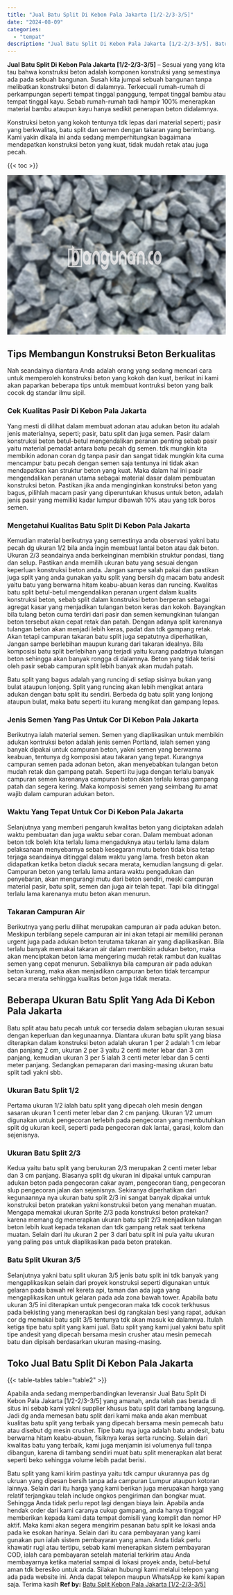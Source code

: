 ```yaml
---
title: "Jual Batu Split Di Kebon Pala Jakarta [1/2-2/3-3/5]"
date: "2024-08-09"
categories: 
  - "tempat"
description: "Jual Batu Split Di Kebon Pala Jakarta [1/2-2/3-3/5]. Batu split yang kami kirim pastinya yaitu tdk campur ukurannya pas dg ukruan yang dipesan bersih tanpa a..."
---
```


**Jual Batu Split Di Kebon Pala Jakarta \[1/2-2/3-3/5\]** – Sesuai yang yang kita tau bahwa konstruksi beton adalah komponen konstruksi yang semestinya ada pada sebuah bangunan. Susah kita jumpai sebuah bangunan tanpa melibatkan konstruksi beton di dalamnya. Terkecuali rumah-rumah di perkampungan seperti tempat tinggal panggung, tempat tinggal bambu atau tempat tinggal kayu. Sebab rumah-rumah tadi hampir 100% menerapkan material bambu ataupun kayu hanya sedikit penerapan beton didalamnya.

Konstruksi beton yang kokoh tentunya tdk lepas dari material seperti; pasir yang berkwalitas, batu split dan semen dengan takaran yang berimbang. Kami yakin dikala ini anda sedang memperhitungkan bagaimana mendapatkan konstruksi beton yang kuat, tidak mudah retak atau juga pecah.

{{< toc >}}

![Jual Batu Split Di Kebon Pala Jakarta [1/2-2/3-3/5]](/images/jual-batu-split-35.png)

## Tips Membangun Konstruksi Beton Berkualitas

Nah seandainya diantara Anda adalah orang yang sedang mencari cara untuk memperoleh konstruksi beton yang kokoh dan kuat, berikut ini kami akan paparkan beberapa tips untuk membuat kontruksi beton yang baik cocok dg standar ilmu sipil.

### Cek Kualitas Pasir Di Kebon Pala Jakarta

Yang mesti di dilihat dalam membuat adonan atau adukan beton itu adalah jenis materialnya, seperti; pasir, batu split dan juga semen. Pasir dalam konstruksi beton betul-betul mengendalikan peranan penting sebab pasir yaitu material pemadat antara batu pecah dg semen. tdk mungkin kita membikin adonan coran dg tanpa pasir dan sangat tidak mungkin kita cuma mencampur batu pecah dengan semen saja tentunya ini tidak akan mendapatkan kan struktur beton yang kuat. Maka dalam hal ini pasir mengendalikan peranan utama sebagai material dasar dalam pembuatan konstruksi beton. Pastikan jika anda menginginkan konstruksi beton yang bagus, pilihlah macam pasir yang diperuntukan khusus untuk beton, adalah jenis pasir yang memiliki kadar lumpur dibawah 10% atau yang tdk boros semen.

### Mengetahui Kualitas Batu Split Di Kebon Pala Jakarta

Kemudian material berikutnya yang semestinya anda observasi yakni batu pecah dg ukuran 1/2 bila anda ingin membuat lantai beton atau dak beton. Ukuran 2/3 seandainya anda berkeinginan membikin struktur pondasi, tiang dan selup. Pastikan anda memilih ukuran batu yang sesuai dengan keperluan konstruksi beton anda. Jangan sampe salah pakai dan pastikan juga split yang anda gunakan yaitu split yang bersih dg macam batu andesit yaitu batu yang berwarna hitam keabu-abuan keras dan runcing. Kwalitas batu split betul-betul mengendalikan peranan urgent dalam kualits konstruksi beton, sebab split dalam konstruksi beton berperan sebagai agregat kasar yang menjadikan tulangan beton keras dan kokoh. Bayangkan bila tulang beton cuma terdiri dari pasir dan semen kemungkinan tulangan beton tersebut akan cepat retak dan patah. Dengan adanya split karenanya tulangan beton akan menjadi lebih keras, padat dan tdk gampang retak. Akan tetapi campuran takaran batu split juga sepatutnya diperhatikan, Jangan sampe berlebihan maupun kurang dari takaran idealnya. Bila komposisi batu split berlebihan yang terjadi yaitu kurang padatnya tulangan beton sehingga akan banyak rongga di dalamnya. Beton yang tidak terisi oleh pasir sebab campuran split lebih banyak akan mudah patah.

Batu split yang bagus adalah yang runcing di setiap sisinya bukan yang bulat ataupun lonjong. Split yang runcing akan lebih mengikat antara adukan dengan batu split itu sendiri. Berbeda dg batu split yang lonjong ataupun bulat, maka batu seperti itu kurang mengikat dan gampang lepas.

### Jenis Semen Yang Pas Untuk Cor Di Kebon Pala Jakarta

Berikutnya ialah material semen. Semen yang diaplikasikan untuk membikin adukan kontruksi beton adalah jenis semen Portland, ialah semen yang banyak dipakai untuk campuran beton, yakni semen yang berwarna keabuan, tentunya dg komposisi atau takaran yang tepat. Kurangnya campuran semen pada adonan beton, akan menyebabkan tulangan beton mudah retak dan gampang patah. Seperti itu juga dengan terlalu banyak campuran semen karenanya campuran beton akan terlalu keras gampang patah dan segera kering. Maka komposisi semen yang seimbang itu amat wajib dalam campuran adukan beton.

### Waktu Yang Tepat Untuk Cor Di Kebon Pala Jakarta

Selanjutnya yang memberi pengaruh kwalitas beton yang diciptakan adalah waktu pembuatan dan juga waktu sebar coran. Dalam membuat adonan beton tdk boleh kita terlalu lama mengaduknya atau terlalu lama dalam pelaksanaan menyebarnya sebab kesegaran mutu beton tidak bisa tetap terjaga seandainya ditinggal dalam waktu yang lama. fresh beton akan didapatkan ketika beton diaduk secara merata, kemudian langsung di gelar. Campuran beton yang terlalu lama antara waktu pengadukan dan penyebaran, akan mengurangi mutu dari beton sendiri, meski campuran material pasir, batu split, semen dan juga air telah tepat. Tapi bila ditinggal terlalu lama karenanya mutu beton akan menurun.

### Takaran Campuran Air

Berikutnya yang perlu dilihat merupakan campuran air pada adukan beton. Meskipun terbilang sepele campuran air ini akan tetapi air memiliki peranan urgent juga pada adukan beton terutama takaran air yang diaplikasikan. Bila terlalu banyak memakai takaran air dalam membikin adukan beton, maka akan menciptakan beton lama mengering mudah retak rambut dan kualitas semen yang cepat menurun. Sebaliknya bila campuran air pada adukan beton kurang, maka akan menjadikan campuran beton tidak tercampur secara merata sehingga kualitas beton juga tidak merata.

## Beberapa Ukuran Batu Split Yang Ada Di Kebon Pala Jakarta

Batu split atau batu pecah untuk cor tersedia dalam sebagian ukuran sesuai dengan keperluan dan kegunaannya. Diantara ukuran batu split yang biasa diterapkan dalam konstruksi beton adalah ukuran 1 per 2 adalah 1 cm lebar dan panjang 2 cm, ukuran 2 per 3 yaitu 2 centi meter lebar dan 3 cm panjang, kemudian ukuran 3 per 5 ialah 3 centi meter lebar dan 5 centi meter panjang. Sedangkan pemaparan dari masing-masing ukuran batu split tadi yakni sbb.

### Ukuran Batu Split 1/2

Pertama ukuran 1/2 ialah batu split yang dipecah oleh mesin dengan sasaran ukuran 1 centi meter lebar dan 2 cm panjang. Ukuran 1/2 umum digunakan untuk pengecoran terlebih pada pengecoran yang membutuhkan split dg ukuran kecil, seperti pada pengecoran dak lantai, garasi, kolom dan sejenisnya.

### Ukuran Batu Split 2/3

Kedua yaitu batu split yang berukuran 2/3 merupakan 2 centi meter lebar dan 3 cm panjang. Biasanya split dg ukuran ini dipakai untuk campuran adukan beton pada pengecoran cakar ayam, pengecoran tiang, pengecoran slup pengecoran jalan dan sejenisnya. Sekiranya diperhatikan dari kegunaannya nya ukuran batu split 2/3 ini sangat banyak dipakai untuk konstruksi beton pratekan yakni konstruksi beton yang menahan muatan. Mengapa memakai ukuran Sprite 2/3 pada konstruksi beton pratekan? karena memang dg menerapkan ukuran batu split 2/3 menjadikan tulangan beton lebih kuat kepada tekanan dan tdk gampang retak saat terkena muatan. Selain dari itu ukuran 2 per 3 dari batu split ini pula yaitu ukuran yang paling pas untuk diaplikasikan pada beton pratekan.

### Batu Split Ukuran 3/5

Selanjutnya yakni batu split ukuran 3/5 jenis batu split ini tdk banyak yang mengaplikasikan selain dari proyek konstruksi seperti digunakan untuk gelaran pada bawah rel kereta api, taman dan ada juga yang mengaplikasikan untuk gelaran pada ada zona bawah tower. Apabila batu ukuran 3/5 ini diterapkan untuk pengecoran maka tdk cocok terkhusus pada bekisting yang menerapkan besi dg rangkaian besi yang rapat, adukan cor dg memakai batu split 3/5 tentunya tdk akan masuk ke dalamnya. Itulah ketiga tipe batu split yang kami jual. Batu split yang kami jual yakni batu split tipe andesit yang dipecah bersama mesin crusher atau mesin pemecah batu dan dipisah berdasarkan ukuran masing-masing.

## Toko Jual Batu Split Di Kebon Pala Jakarta

{{< table-tables table="table2" >}}

Apabila anda sedang memperbandingkan leveransir Jual Batu Split Di Kebon Pala Jakarta \[1/2-2/3-3/5\] yang amanah, anda telah pas berada di situs ini sebab kami yakni supplier khusus batu split dari tambang langsung. Jadi dg anda memesan batu split dari kami maka anda akan membuat kualitas batu split yang terbaik yang dipecah bersama mesin pemecah batu atau disebut dg mesin crusher. Tipe batu nya juga adalah batu andesit, batu berwarna hitam keabu-abuan, fisiknya keras serta runcing. Selain dari kwalitas batu yang terbaik, kami juga menjamin isi volumenya full tanpa dibangun, karena di tambang sendiri muat batu split menerapkan alat berat seperti beko sehingga volume lebih padat berisi.

Batu split yang kami kirim pastinya yaitu tdk campur ukurannya pas dg ukruan yang dipesan bersih tanpa ada campuran Lumpur ataupun kotoran lainnya. Selain dari itu harga yang kami berikan juga merupakan harga yang relatif terjangkau telah include ongkos pengiriman dan bongkar muat. Sehingga Anda tidak perlu repot lagi dengan biaya lain. Apabila anda hendak order dari kami caranya cukup gampang, anda hanya tinggal memberikan kepada kami data tempat domisili yang komplit dan nomor HP aktif. Maka kami akan segera mengirim pesanan batu split ke lokasi anda pada ke esokan harinya. Selain dari itu cara pembayaran yang kami gunakan pun ialah sistem pembayaran yang aman. Anda tidak perlu khawatir rugi atau tertipu, sebab kami menerapkan sistem pembayaran COD, ialah cara pembayaran setelah material terkirim atau Anda membayarnya ketika material sampai di lokasi proyek anda, betul-betul aman tdk beresiko untuk anda. Silakan hubungi kami melalui telepon yang ada pada website ini. Anda dapat telepon maupun WhatsApp ke kami kapan saja. Terima kasih
**Ref by:** [Batu Split Kebon Pala Jakarta [1/2-2/3-3/5]](https://id.wikipedia.org/wiki/Batu)
